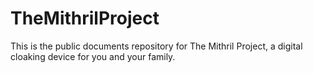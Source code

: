 # TheMithrilProject

This is the public documents repository for The Mithril Project, a digital cloaking device for you and your family.

